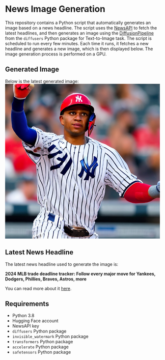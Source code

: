 # News Image Generation
This repository contains a Python script that automatically generates an image based on a news headline. The script uses the [NewsAPI](https://newsapi.org/) to fetch the latest headlines, and then generates an image using the [DiffusionPipeline](https://github.com/huggingface/diffusers) from the `diffusers` Python package for Text-to-Image task.
The script is scheduled to run every few minutes. Each time it runs, it fetches a new headline and generates a new image, which is then displayed below. The image generation process is performed on a GPU.

## Generated Image
Below is the latest generated image:
![Generated Image](image.png)

## Latest News Headline
The latest news headline used to generate the image is:

**2024 MLB trade deadline tracker: Follow every major move for Yankees, Dodgers, Phillies, Braves, Astros, more**

You can read more about it [here](https://news.google.com/rss/articles/CBMi1gFBVV95cUxQRlREZjNVVVlya0pvY0E3MmExUnpLc3JiSmp3WEM0bVZkbU90S2UwaGoyTUJYdkxtTl9zWkZtODNUbnZQRkJoa0tORzM4cnd3cnlOUTdRc3cxbk1CbnVObFFaakJHeFZYNGNvZVRtbm9WSXB6YmxkUTE5TThKNG9oT2tUYlhQdkFfdktLYkhqNHp4el96OUtFQjdQTWxJR21CYlkzZEJtM2FOb3I4OW9RcTN5cFpBaXVwbTlPd3MxSDUzN19WWDF2N3R4b1J3Q0JkeHloQk1R?oc=5).

## Requirements
- Python 3.8
- Hugging Face account
- NewsAPI key
- `diffusers` Python package
- `invisible_watermark` Python package
- `transformers` Python package
- `accelerate` Python package
- `safetensors` Python package
